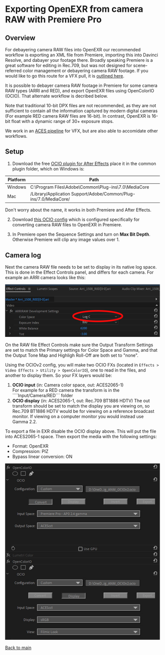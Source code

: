 # Exporting OpenEXR from camera RAW with Premiere Pro

## Overview

For debayering camera RAW files into OpenEXR our recommended workflow is exporting an XML file from Premiere, importing this into Davinci Resolve, and dabayer your footage there. Broadly speaking Premiere is a great software for editing in Rec.709, but was not designed for scene-referred color management or debayering camera RAW footage. If you would like to go this route for a VFX pull, it is [outlined here](VFXpulls.html).

It is possible to debayer camera RAW footage in Premiere for some camera RAW types (ARRI and RED), and export OpenEXR files using OpenColorIO (OCIO). That alternate workflow is decribed below.

Note that traditional 10-bit DPX files are not recommended, as they are not sufficient to contain all the information captured by modern digital cameras (For example RED camera RAW files are 16-bit). In contrast, OpenEXR is 16-bit float with a dynamic range of 30+ exposure stops. 

We work in an [ACES pipeline](VFXpulls.html) for VFX, but are also able to accomidate other workflows. 

## Setup

  1. Download the free [OCIO plugin for After Effects](https://fnordware.blogspot.com/2012/05/opencolorio-for-after-effects.html) place it in the common plugin folder, which on Windows is:<br>

| Platform	| Path
|-----------|---------------------------------------------------------------
| Windows	| C:\Program Files\Adobe\Common\Plug-ins\7.0\MediaCore
| Mac	      | /Library/Application Support/Adobe/Common/Plug-ins/7.0/MediaCore/ 

Don't worry about the name, it works in both Premiere and After Effects.

  2. Download [this OCIO config](https://github.com/sharktacos/OpenColorIO-configs/blob/main/software/Premiere/VFX_mini.ocio) which is configured specifically for converting camera RAW files to OpenEXR in Premiere. 

  3. In Premiere open the Sequence Settings and turn on  **Max Bit Depth**. Otherwise Premiere will clip any image values over 1. 

## Camera log

Next the camera RAW file needs to be set to display in its native log space. This is done in the Effect Controls panel, and differs for each camera. For example an ARRI camera looks like this:

![img](img/premiereB1.jpg)





On the RAW file Effect Controls make sure the Output Transform Settings are set to match the Primary settings for Color Space and Gamma, and that the Output Tone Map and Highligh Roll-Off are both set to "none".  

Using the OCIOv2 config, you will make two OCIO FXs (located in ````Effects > Video Effects > Utility > OpenColorIO````), one to read in the files, and another to display them. So your FX layers would be:

   1. **OCIO input** (in: Camera color space, out: ACES2065-1)<br>
   For example for a RED camera the transform is in the ````Input/Camera/RED``` folder
   2.  **OCIO display** (in: ACES2065-1, out: Rec.709 BT1886 HDTV)
   The out transform should be set to match the display you are viewing on, so Rec.709 BT1886 HDTV would be for viewing on a reference broadcast monitor. If viewing on a computer monitor you would instead use Gamma 2.2.
   
To export a file in EXR disable the OCIO display above. This will put the file into ACES2065-1 space. Then export the media with the following settings:
   - Format: OpenEXR
   - Compression: PIZ
   - Bypass linear conversion: ON
   
   ![img](img/Premiere1.jpg)
 


[Back to main](../StdX_ACES)
